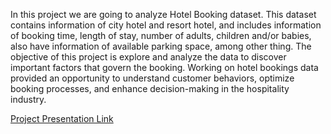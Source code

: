 In this project we are going to analyze Hotel Booking dataset. This dataset contains  information of city hotel and resort hotel, and includes information of booking  time, length of stay, number of adults, children and/or babies, also have  information of available parking space, among other thing.
The objective of this project is explore and analyze the data to discover important  factors that govern the booking.
Working on hotel bookings data provided an opportunity to understand customer behaviors, optimize booking processes, and enhance decision-making in the hospitality industry. 

[Project Presentation Link]([url](https://docs.google.com/presentation/d/18KMXOEhNipQy5uaUdSid4VLY5w_kccdz/edit?usp=sharing&ouid=107257383041893608559&rtpof=true&sd=true))
